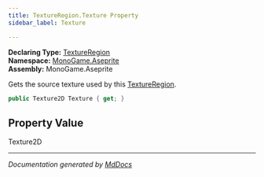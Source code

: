```yaml
---
title: TextureRegion.Texture Property
sidebar_label: Texture

---
```


**Declaring Type:** [TextureRegion](../)  
**Namespace:** [MonoGame.Aseprite](../../)  
**Assembly:** MonoGame.Aseprite

Gets the source texture used by this [TextureRegion](../).

```csharp
public Texture2D Texture { get; }
```

## Property Value

Texture2D

___

*Documentation generated by [MdDocs](https://github.com/ap0llo/mddocs)*
